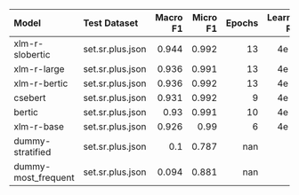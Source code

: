 | Model               | Test Dataset     |   Macro F1 |   Micro F1 |   Epochs |   Learning Rate |
|:--------------------|:-----------------|-----------:|-----------:|---------:|----------------:|
| xlm-r-slobertic     | set.sr.plus.json |      0.944 |      0.992 |       13 |           4e-05 |
| xlm-r-large         | set.sr.plus.json |      0.936 |      0.991 |       13 |           4e-05 |
| xlm-r-bertic        | set.sr.plus.json |      0.936 |      0.992 |       13 |           4e-05 |
| csebert             | set.sr.plus.json |      0.931 |      0.992 |        9 |           4e-05 |
| bertic              | set.sr.plus.json |      0.93  |      0.991 |       10 |           4e-05 |
| xlm-r-base          | set.sr.plus.json |      0.926 |      0.99  |        6 |           4e-05 |
| dummy-stratified    | set.sr.plus.json |      0.1   |      0.787 |      nan |         nan     |
| dummy-most_frequent | set.sr.plus.json |      0.094 |      0.881 |      nan |         nan     |